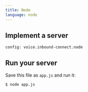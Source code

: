 ```yaml
---
title: Node
language: node
---
```


## Implement a server

```code
config: voice.inbound-connect.node
```

## Run your server

Save this file as `app.js` and run it:

```
$ node app.js
```
